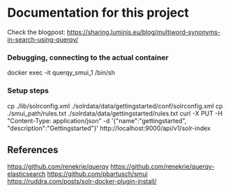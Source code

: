 # Documentation for this project

Check the blogpost:
https://sharing.luminis.eu/blog/multiword-synonyms-in-search-using-querqy/

### Debugging, connecting to the actual container
docker exec -it querqy_smui_1 /bin/sh

### Setup steps
cp ./lib/solrconfig.xml ./solrdata/data/gettingstarted/conf/solrconfig.xml
cp ./smui_path/rules.txt ./solrdata/data/gettingstarted/rules.txt
curl -X PUT -H "Content-Type: application/json" -d '{"name":"gettingstarted", "description":"Gettingstarted"}' http://localhost:9000/api/v1/solr-index


## References
https://github.com/renekrie/querqy
https://github.com/renekrie/querqy-elasticsearch
https://github.com/pbartusch/smui
https://ruddra.com/posts/solr-docker-plugin-install/